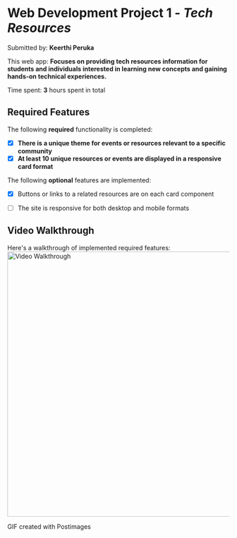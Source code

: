 # Web Development Project 1 - *Tech Resources*

Submitted by: **Keerthi Peruka**

This web app: **Focuses on providing tech resources information for students and individuals interested in learning new concepts and gaining hands-on technical experiences.**

Time spent: **3** hours spent in total

## Required Features

The following **required** functionality is completed:

- [x] **There is a unique theme for events or resources relevant to a specific community**
- [x] **At least 10 unique resources or events are displayed in a responsive card format**

The following **optional** features are implemented:

- [x] Buttons or links to a related resources are on each card component
- [ ] The site is responsive for both desktop and mobile formats


## Video Walkthrough

Here's a walkthrough of implemented required features:
<img src="https://i.postimg.cc/6p9fsR1B/Video.gif" title="Video Walkthrough" width="600" alt="Video Walkthrough" />

GIF created with Postimages
